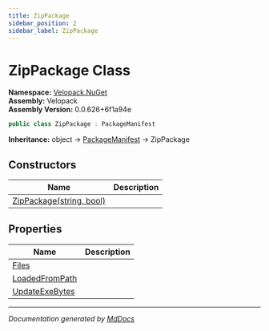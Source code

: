 ```yaml
---
title: ZipPackage
sidebar_position: 2
sidebar_label: ZipPackage
---
```

<!--  
  <auto-generated>   
    The contents of this file were generated by a tool.  
    Changes to this file may be list if the file is regenerated  
  </auto-generated>   
-->

# ZipPackage Class

**Namespace:** [Velopack.NuGet](../index.md)  
**Assembly:** Velopack  
**Assembly Version:** 0.0.626+6f1a94e

```csharp
public class ZipPackage : PackageManifest
```

**Inheritance:** object → [PackageManifest](../PackageManifest/index.md) → ZipPackage

## Constructors

| Name                                              | Description |
| ------------------------------------------------- | ----------- |
| [ZipPackage(string, bool)](constructors/index.md) |             |

## Properties

| Name                                           | Description |
| ---------------------------------------------- | ----------- |
| [Files](properties/Files.md)                   |             |
| [LoadedFromPath](properties/LoadedFromPath.md) |             |
| [UpdateExeBytes](properties/UpdateExeBytes.md) |             |

___

*Documentation generated by [MdDocs](https://github.com/ap0llo/mddocs)*
